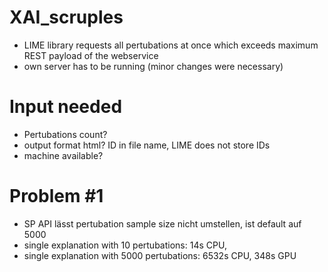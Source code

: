 # XAI_scruples

- LIME library requests all pertubations at once which exceeds maximum REST payload of the webservice
- own server has to be running (minor changes were necessary)


# Input needed
- Pertubations count?
- output format html? ID in file name, LIME does not store IDs
- machine available?


# Problem #1

- SP API lässt pertubation sample size nicht umstellen, ist default auf 5000
- single explanation with 10 pertubations: 14s CPU, 
- single explanation with 5000 pertubations: 6532s CPU, 348s GPU
